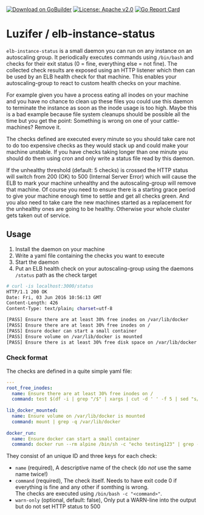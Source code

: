 [![Download on GoBuilder](http://badge.luzifer.io/v1/badge?title=Download%20on&text=GoBuilder)](https://gobuilder.me/github.com/Luzifer/elb-instance-status)
[![License: Apache v2.0](https://badge.luzifer.io/v1/badge?color=5d79b5&title=license&text=Apache+v2.0)](http://www.apache.org/licenses/LICENSE-2.0)
[![Go Report Card](https://goreportcard.com/badge/github.com/Luzifer/elb-instance-status)](https://goreportcard.com/report/github.com/Luzifer/elb-instance-status)

# Luzifer / elb-instance-status

`elb-instance-status` is a small daemon you can run on any instance on an autoscaling group. It periodically executes commands using `/bin/bash` and checks for their exit status (0 = fine, everything else = not fine). The collected check results are exposed using an HTTP listener which then can be used by an ELB health check for that machine. This enables your autoscaling-group to react to custom health checks on your machine.

For example given you have a process eating all inodes on your machine and you have no chance to clean up these files you could use this daemon to terminate the instance as soon as the inode usage is too high. Maybe this is a bad example because file system cleanups should be possible all the time but you get the point: Something is wrong on one of your cattle-machines? Remove it.

The checks defined are executed every minute so you should take care not to do too expensive checks as they would stack up and could make your machine unstable. If you have checks taking longer than one minute you should do them using cron and only write a status file read by this daemon.

If the unhealthy threshold (default: 5 checks) is crossed the HTTP status will switch from 200 (OK) to 500 (Internal Server Error) which will cause the ELB to mark your machine unhealthy and the autoscaling-group will remove that machine. Of course you need to ensure there is a starting grace period to give your machine enough time to settle and get all checks green. And you also need to take care the new machines started as a replacement for the unhealthy ones are going to be healthy. Otherwise your whole cluster gets taken out of service.

## Usage

1. Install the daemon on your machine
2. Write a yaml file containing the checks you want to execute
3. Start the daemon
4. Put an ELB health check on your autoscaling-group using the daemons `/status` path as the check target

```bash
# curl -is localhost:3000/status
HTTP/1.1 200 OK
Date: Fri, 03 Jun 2016 10:56:13 GMT
Content-Length: 426
Content-Type: text/plain; charset=utf-8

[PASS] Ensure there are at least 30% free inodes on /var/lib/docker
[PASS] Ensure there are at least 30% free inodes on /
[PASS] Ensure docker can start a small container
[PASS] Ensure volume on /var/lib/docker is mounted
[PASS] Ensure there is at least 30% free disk space on /var/lib/docker
```

### Check format

The checks are defined in a quite simple yaml file:

```yaml
---
root_free_inodes:
  name: Ensure there are at least 30% free inodes on /
  command: test $(df -i | grep "/$" | xargs | cut -d ' ' -f 5 | sed "s/%//") -lt 70
 
lib_docker_mounted:
  name: Ensure volume on /var/lib/docker is mounted
  command: mount | grep -q /var/lib/docker
 
docker_run:
  name: Ensure docker can start a small container
  command: docker run --rm alpine /bin/sh -c "echo testing123" | grep -q testing123
```

They consist of an unique ID and three keys for each check:

- `name` (required), A descriptive name of the check (do *not* use the same name twice!)
- `command` (required), The check itself. Needs to have exit code 0 if everything is fine and any other if somthing is wrong.  
  The checks are executed using `/bin/bash -c "<command>"`.
- `warn-only` (optional, default: false), Only put a WARN-line into the output but do not set HTTP status to 500
